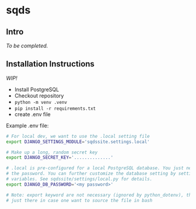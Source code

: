 # sqds

## Intro

_To be completed._

## Installation Instructions

_WIP!_

 - Install PostgreSQL
 - Checkout repository
 - `python -m venv .venv`
 - `pip install -r requirements.txt`
 - create .env file
 
Example .env file:
 
```sh
# For local dev, we want to use the .local setting file
export DJANGO_SETTINGS_MODULE='sqdssite.settings.local'

# Make up a long, random secret key
export DJANGO_SECRET_KEY='..............'

# .local is pre-configured for a local PostgreSQL database. You just need to set
# the password. You can further customize the database setting by setting other
# variables. See sqdssite/settings/local.py for details.
export DJANGO_DB_PASSWORD='<my password>'

# Note: export keyword are not necessary (ignored by python_dotenv), they are
# just there in case one want to source the file in bash
 ```
